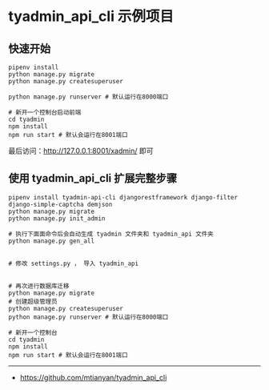 # tyadmin_api_cli 示例项目

## 快速开始

    pipenv install
    python manage.py migrate
    python manage.py createsuperuser

    python manage.py runserver # 默认运行在8000端口

    # 新开一个控制台启动前端
    cd tyadmin
    npm install
    npm run start # 默认会运行在8001端口

最后访问：http://127.0.0.1:8001/xadmin/ 即可

## 使用 tyadmin_api_cli 扩展完整步骤

    pipenv install tyadmin-api-cli djangorestframework django-filter django-simple-captcha demjson
    python manage.py migrate
    python manage.py init_admin

    # 执行下面面命令后会自动生成 tyadmin 文件夹和 tyadmin_api 文件夹
    python manage.py gen_all


    # 修改 settings.py ， 导入 tyadmin_api


    # 再次进行数据库迁移
    python manage.py migrate
    # 创建超级管理员
    python manage.py createsuperuser
    python manage.py runserver # 默认运行在8000端口

    # 新开一个控制台
    cd tyadmin
    npm install
    npm run start # 默认会运行在8001端口

---

- https://github.com/mtianyan/tyadmin_api_cli

